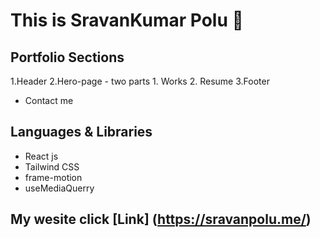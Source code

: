 # This is SravanKumar Polu 🙂


## Portfolio Sections
1.Header
2.Hero-page
    - two parts
       1. Works
       2. Resume
3.Footer
  * Contact me


## Languages & Libraries
 * React js
 * Tailwind CSS
 * frame-motion
 * useMediaQuerry
   
## My wesite  click [Link] (https://sravanpolu.me/)
